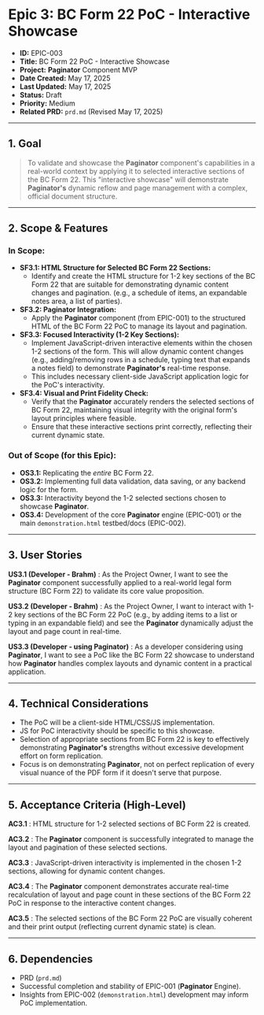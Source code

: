 # Epic 3: BC Form 22 PoC - Interactive Showcase

* **ID:** EPIC-003
* **Title:** BC Form 22 PoC - Interactive Showcase
* **Project:** **Paginator** Component MVP
* **Date Created:** May 17, 2025
* **Last Updated:** May 17, 2025
* **Status:** Draft
* **Priority:** Medium
* **Related PRD:** `prd.md` (Revised May 17, 2025)

---

## 1. Goal
> To validate and showcase the **Paginator** component's capabilities in a real-world context by applying it to selected interactive sections of the BC Form 22. This "interactive showcase" will demonstrate **Paginator's** dynamic reflow and page management with a complex, official document structure.

---

## 2. Scope & Features

### In Scope:
* **SF3.1: HTML Structure for Selected BC Form 22 Sections:**
    * Identify and create the HTML structure for 1-2 key sections of the BC Form 22 that are suitable for demonstrating dynamic content changes and pagination. (e.g., a schedule of items, an expandable notes area, a list of parties).
* **SF3.2: Paginator Integration:**
    * Apply the **Paginator** component (from EPIC-001) to the structured HTML of the BC Form 22 PoC to manage its layout and pagination.
* **SF3.3: Focused Interactivity (1-2 Key Sections):**
    * Implement JavaScript-driven interactive elements within the chosen 1-2 sections of the form. This will allow dynamic content changes (e.g., adding/removing rows in a schedule, typing text that expands a notes field) to demonstrate **Paginator's** real-time response.
    * This includes necessary client-side JavaScript application logic for the PoC's interactivity.
* **SF3.4: Visual and Print Fidelity Check:**
    * Verify that the **Paginator** accurately renders the selected sections of BC Form 22, maintaining visual integrity with the original form's layout principles where feasible.
    * Ensure that these interactive sections print correctly, reflecting their current dynamic state.

### Out of Scope (for this Epic):
* **OS3.1:** Replicating the *entire* BC Form 22.
* **OS3.2:** Implementing full data validation, data saving, or any backend logic for the form.
* **OS3.3:** Interactivity beyond the 1-2 selected sections chosen to showcase **Paginator**.
* **OS3.4:** Development of the core **Paginator** engine (EPIC-001) or the main `demonstration.html` testbed/docs (EPIC-002).

---

## 3. User Stories

**US3.1 (Developer - Brahm)**
:   As the Project Owner, I want to see the **Paginator** component successfully applied to a real-world legal form structure (BC Form 22) to validate its core value proposition.

**US3.2 (Developer - Brahm)**
:   As the Project Owner, I want to interact with 1-2 key sections of the BC Form 22 PoC (e.g., by adding items to a list or typing in an expandable field) and see the **Paginator** dynamically adjust the layout and page count in real-time.

**US3.3 (Developer - using Paginator)**
:   As a developer considering using **Paginator**, I want to see a PoC like the BC Form 22 showcase to understand how **Paginator** handles complex layouts and dynamic content in a practical application.

---

## 4. Technical Considerations

* The PoC will be a client-side HTML/CSS/JS implementation.
* JS for PoC interactivity should be specific to this showcase.
* Selection of appropriate sections from BC Form 22 is key to effectively demonstrating **Paginator's** strengths without excessive development effort on form replication.
* Focus is on demonstrating **Paginator**, not on perfect replication of every visual nuance of the PDF form if it doesn't serve that purpose.

---

## 5. Acceptance Criteria (High-Level)

**AC3.1**
:   HTML structure for 1-2 selected sections of BC Form 22 is created.

**AC3.2**
:   The **Paginator** component is successfully integrated to manage the layout and pagination of these selected sections.

**AC3.3**
:   JavaScript-driven interactivity is implemented in the chosen 1-2 sections, allowing for dynamic content changes.

**AC3.4**
:   The **Paginator** component demonstrates accurate real-time recalculation of layout and page count in these sections of the BC Form 22 PoC in response to the interactive content changes.

**AC3.5**
:   The selected sections of the BC Form 22 PoC are visually coherent and their print output (reflecting current dynamic state) is clean.

---

## 6. Dependencies
* PRD (`prd.md`)
* Successful completion and stability of EPIC-001 (**Paginator** Engine).
* Insights from EPIC-002 (`demonstration.html`) development may inform PoC implementation.
